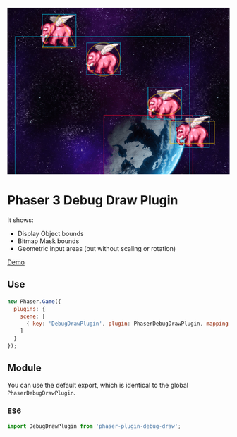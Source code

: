 ![Preview](./preview.png)

Phaser 3 Debug Draw Plugin
==========================

It shows:

- Display Object bounds
- Bitmap Mask bounds
- Geometric input areas (but without scaling or rotation)

[Demo](https://codepen.io/samme/full/zMZyOM/)

Use
---

```javascript
new Phaser.Game({
  plugins: {
    scene: [
      { key: 'DebugDrawPlugin', plugin: PhaserDebugDrawPlugin, mapping: 'debugDraw' }
    ]
  }
});
```

Module
------

You can use the default export, which is identical to the global `PhaserDebugDrawPlugin`.

### ES6

```javascript
import DebugDrawPlugin from 'phaser-plugin-debug-draw';
```
